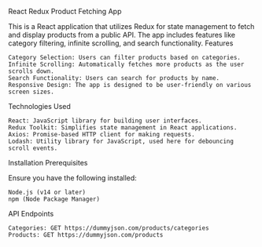 
React Redux Product Fetching App

This is a React application that utilizes Redux for state management to fetch and display products from a public API. The app includes features like category filtering, infinite scrolling, and search functionality.
Features

    Category Selection: Users can filter products based on categories.
    Infinite Scrolling: Automatically fetches more products as the user scrolls down.
    Search Functionality: Users can search for products by name.
    Responsive Design: The app is designed to be user-friendly on various screen sizes.

Technologies Used

    React: JavaScript library for building user interfaces.
    Redux Toolkit: Simplifies state management in React applications.
    Axios: Promise-based HTTP client for making requests.
    Lodash: Utility library for JavaScript, used here for debouncing scroll events.

Installation
Prerequisites

Ensure you have the following installed:

    Node.js (v14 or later)
    npm (Node Package Manager)
API Endpoints

    Categories: GET https://dummyjson.com/products/categories
    Products: GET https://dummyjson.com/products
